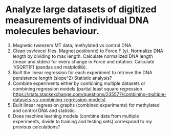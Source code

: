 # Analyze large datasets of digitized measurements of individual DNA molecules behaviour. 

1. Magnetic tweezers MT data; methylated vs control DNA.
2. Clean csv/excel files. Magnet position(x) to Force F (y). Normalize DNA length by dividing to max
length. Calculate normalized DNA length (mean and stdev) for every change in Force and
rotation. Calculate 1/SQRT(F) (pandas and matplotlib).
3. Built the linear regression for each experiment to retrieve the DNA persistence length (slope^2)
Statistic analysis?
4. Combine experiments either by combining multiple datasets or combining regression models
(partial least square regression 
https://stats.stackexchange.com/questions/235577/combining-multiple-datasets-vs-combining-regression-models).
5. Built linear regression graphs (combined experiments) for methylated and control DNA and
statistic.
6. Does machine learning models (combine data from multiple experiments, divide to training and
testing sets) correspond to my previous calculations?
